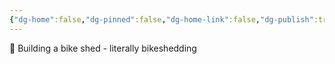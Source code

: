 ```yaml
---
{"dg-home":false,"dg-pinned":false,"dg-home-link":false,"dg-publish":true,"tags":["dgblip"],"disabled rules":["yaml-title","yaml-title-alias","file-name-heading"],"title":"philipp on mastodon @ 2024-05-05","created-date":"2024-05-05T07:25:03","id":112387286864362720,"updated-date":"2025-05-02T08:50:44","dg-path":"blips/112387286864362715.md","permalink":"/blips/112387286864362715/","dgPassFrontmatter":true}
---
```



🚧 Building a bike shed - literally bikeshedding



